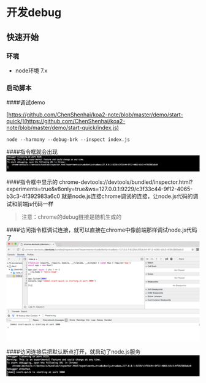 # 开发debug

## 快速开始

### 环境
- node环境 7.x

### 启动脚本

####调试demo 

[https://github.com/ChenShenhai/koa2-note/blob/master/demo/start-quick/](https://github.com/ChenShenhai/koa2-note/blob/master/demo/start-quick/index.js)

```
node --harmony --debug-brk --inspect index.js
```

####指令框就会出现
![debug-result](./../images/debug-result-01.png)

####指令框中显示的
chrome-devtools://devtools/bundled/inspector.html?experiments=true&v8only=true&ws=127.0.0.1:9229/c3f33c44-9f12-4065-b3c3-4f392983a6c0
就是node.js连接chrome调试的连接，让node.js代码的调试和前端js代码一样

> 注意：chrome的debug链接是随机生成的

####访问指令框调试连接，就可以直接在chrome中像前端那样调试node.js代码了
![debug-result](./../images/debug-result-02.png)

####访问连接后把默认断点打开，就启动了node.js服务
![debug-result](./../images/debug-result-03.png)

